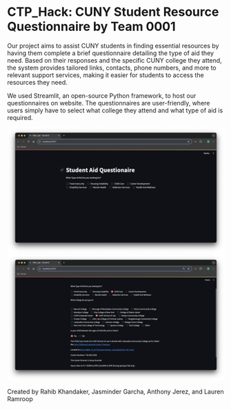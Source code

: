 # CTP_Hack: CUNY Student Resource Questionnaire by Team 0001

Our project aims to assist CUNY students in finding essential resources by having them complete a brief questionnaire detailing the type of aid they need. Based on their responses and the specific CUNY college they attend, the system provides tailored links, contacts, phone numbers, and more to relevant support services, making it easier for students to access the resources they need.

We used Streamlit, an open-source Python framework, to host our questionnaires on website. The questionnaires are user-friendly, where users simply have to select what college they attend and what type of aid is required.

<img src="App Screenshots/ScreenShot 1.png"/> <img src="App Screenshots/ScreenShot 2.png"/> 


Created by Rahib Khandaker, Jasminder Garcha, Anthony Jerez, and Lauren Ramroop
